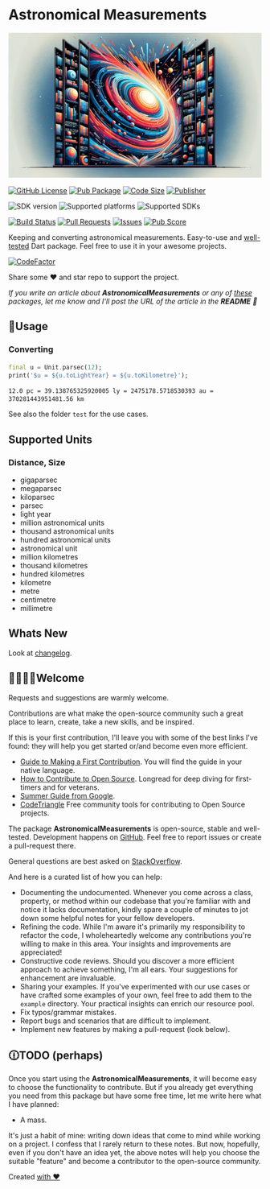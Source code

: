 # Astronomical Measurements

![Cover - Astronomical Measurements](https://raw.githubusercontent.com/signmotion/astronomical_measurements/master/images/cover.webp)

[![GitHub License](https://img.shields.io/badge/license-MIT-blue.svg)](https://opensource.org/licenses/MIT)
[![Pub Package](https://img.shields.io/pub/v/astronomical_measurements.svg?logo=dart&logoColor=00b9fc&color=blue)](https://pub.dartlang.org/packages/astronomical_measurements)
[![Code Size](https://img.shields.io/github/languages/code-size/signmotion/astronomical_measurements?logo=github&logoColor=white)](https://github.com/signmotion/astronomical_measurements)
[![Publisher](https://img.shields.io/pub/publisher/astronomical_measurements)](https://pub.dev/publishers/syrokomskyi.com)

![SDK version](https://badgen.net/pub/sdk-version/astronomical_measurements)
![Supported platforms](https://badgen.net/pub/flutter-platform/astronomical_measurements)
![Supported SDKs](https://badgen.net/pub/dart-platform/astronomical_measurements)

[![Build Status](https://img.shields.io/github/actions/workflow/status/signmotion/astronomical_measurements/dart-ci.yml?logo=github-actions&logoColor=white)](https://github.com/signmotion/astronomical_measurements/actions)
[![Pull Requests](https://img.shields.io/github/issues-pr/signmotion/astronomical_measurements?logo=github&logoColor=white)](https://github.com/signmotion/astronomical_measurements/pulls)
[![Issues](https://img.shields.io/github/issues/signmotion/astronomical_measurements?logo=github&logoColor=white)](https://github.com/signmotion/astronomical_measurements/issues)
[![Pub Score](https://img.shields.io/pub/points/astronomical_measurements?logo=dart&logoColor=00b9fc)](https://pub.dev/packages/astronomical_measurements/score)

Keeping and converting astronomical measurements.
Easy-to-use and [well-tested](https://github.com/signmotion/astronomical_measurements/tree/master/test) Dart package.
Feel free to use it in your awesome projects.

[![CodeFactor](https://codefactor.io/repository/github/signmotion/astronomical_measurements/badge)](https://codefactor.io/repository/github/signmotion/astronomical_measurements)

Share some ❤️ and star repo to support the project.

_If you write an article about **AstronomicalMeasurements** or any of [these](https://pub.dev/packages?q=publisher%3Asyrokomskyi.com&sort=updated) packages, let me know and I'll post the URL of the article in the **README** 🤝_

## 🚀Usage

### Converting

```dart
final u = Unit.parsec(12);
print('$u = ${u.toLightYear} = ${u.toKilometre}');

```

```text
12.0 pc = 39.138765325920005 ly = 2475178.5718530393 au = 370281443951481.56 km
```

See also the folder `test` for the use cases.

## Supported Units

### Distance, Size

- gigaparsec
- megaparsec
- kiloparsec
- parsec
- light year
- million astronomical units
- thousand astronomical units
- hundred astronomical units
- astronomical unit
- million kilometres
- thousand kilometres
- hundred kilometres
- kilometre
- metre
- centimetre
- millimetre

## Whats New

Look at [changelog](https://pub.dev/packages/astronomical_measurements/changelog).

## 🙋‍♀️🙋‍♂️Welcome

Requests and suggestions are warmly welcome.

Contributions are what make the open-source community such a great place to learn, create, take a new skills, and be inspired.

If this is your first contribution, I'll leave you with some of the best links I've found: they will help you get started or/and become even more efficient.

- [Guide to Making a First Contribution](https://github.com/firstcontributions/first-contributions). You will find the guide in your native language.
- [How to Contribute to Open Source](https://opensource.guide/how-to-contribute). Longread for deep diving for first-timers and for veterans.
- [Summer Guide from Google](https://youtu.be/qGTQ7dEZXZc).
- [CodeTriangle](https://codetriage.com) Free community tools for contributing to Open Source projects.

The package **AstronomicalMeasurements** is open-source, stable and well-tested. Development happens on
[GitHub](https://github.com/signmotion/astronomical_measurements). Feel free to report issues
or create a pull-request there.

General questions are best asked on
[StackOverflow](https://stackoverflow.com/questions/tagged/astronomical_measurements).

And here is a curated list of how you can help:

- Documenting the undocumented. Whenever you come across a class, property, or method within our codebase that you're familiar with and notice it lacks documentation, kindly spare a couple of minutes to jot down some helpful notes for your fellow developers.
- Refining the code. While I'm aware it's primarily my responsibility to refactor the code, I wholeheartedly welcome any contributions you're willing to make in this area. Your insights and improvements are appreciated!
- Constructive code reviews. Should you discover a more efficient approach to achieve something, I'm all ears. Your suggestions for enhancement are invaluable.
- Sharing your examples. If you've experimented with our use cases or have crafted some examples of your own, feel free to add them to the `example` directory. Your practical insights can enrich our resource pool.
- Fix typos/grammar mistakes.
- Report bugs and scenarios that are difficult to implement.
- Implement new features by making a pull-request (look below).

## 🕧TODO (perhaps)

Once you start using the **AstronomicalMeasurements**, it will become easy to choose the functionality to contribute. But if you already get everything you need from this package but have some free time, let me write here what I have planned:

- A mass.

It's just a habit of mine: writing down ideas that come to mind while working on a project. I confess that I rarely return to these notes. But now, hopefully, even if you don't have an idea yet, the above notes will help you choose the suitable "feature" and become a contributor to the open-source community.

Created [with ❤️](https://syrokomskyi.com)
